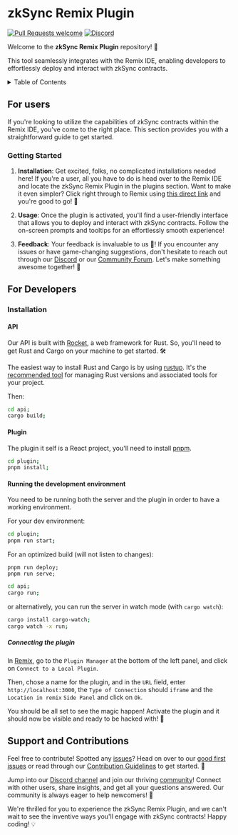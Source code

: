 # zkSync Remix Plugin

[![Pull Requests welcome](https://img.shields.io/badge/PRs-welcome-ff69b4.svg?style=flat-square)](https://github.com/NethermindEth/zksync-remix-plugin/issues)
[![Discord](https://img.shields.io/discord/629004402170134531?label=Discord)](https://discord.com/invite/PaCMRFdvWT)

Welcome to the **zkSync Remix Plugin** repository! 🎉 

This tool seamlessly integrates with the Remix IDE, enabling developers to effortlessly deploy and interact with zkSync contracts.
<details> 
<summary>Table of Contents</summary>

- [zkSync Remix Plugin](#zksync-remix-plugin)
  - [For users](#for-users)
    - [Getting Started](#getting-started)
  - [For Developers](#for-developers)
    - [Installation](#installation)
      - [API](#api)
      - [Plugin](#plugin)
      - [Running the development environment](#running-the-development-environment)
        - [Connecting the plugin](#connecting-the-plugin)
  - [Support and Contributions](#support-and-contributions)

</details>

## For users

If you're looking to utilize the capabilities of zkSync contracts within the Remix IDE, you've come to the right place. This section provides you with a straightforward guide to get started.

### Getting Started

<!-- TODO: temporary link -->
1. **Installation**: Get excited, folks, no complicated installations needed here! If you're a user, all you have to do is head over to the Remix IDE and locate the zkSync Remix Plugin in the plugins section. Want to make it even simpler? Click right through to Remix using [this direct link](https://remix.ethereum.org/#activate=zkSync) and you're good to go! 🎉

2. **Usage**: Once the plugin is activated, you'll find a user-friendly interface that allows you to deploy and interact with zkSync contracts. Follow the on-screen prompts and tooltips for an effortlessly smooth experience!

3. **Feedback**: Your feedback is invaluable to us 🌟! If you encounter any issues or have game-changing suggestions, don't hesitate to reach out through our [Discord](https://discord.com/invite/PaCMRFdvWT) or our [Community Forum](https://community.nethermind.io/). Let's make something awesome together! 🤝

## For Developers

### Installation

#### API

Our API is built with [Rocket](https://rocket.rs/), a web framework for Rust. So, you'll need to get Rust and Cargo on your machine to get started. 🛠️

The easiest way to install Rust and Cargo is by using [rustup](https://rustup.rs/). It's the [recommended tool](https://www.rust-lang.org/tools/install) for managing Rust versions and associated tools for your project.

Then:

```bash
cd api;
cargo build;
```

#### Plugin

The plugin it self is a React project, you'll need to install [pnpm](https://pnpm.io/installation#using-npm).

```bash
cd plugin;
pnpm install;
```

#### Running the development environment

You need to be running both the server and the plugin in order to have a working environment.

For your dev environment:
```bash
cd plugin;
pnpm run start;
```

For an optimized build (will not listen to changes):
```
pnpm run deploy;
pnpm run serve;
```

```bash
cd api;
cargo run;
```

or alternatively, you can run the server in watch mode (with `cargo watch`):

```bash
cargo install cargo-watch;
cargo watch -x run;
```

##### Connecting the plugin

In [Remix](http://remix-alpha.ethereum.org/), go to the `Plugin Manager` at the bottom of the left panel, and click on `Connect to a Local Plugin`.

Then, chose a name for the plugin, and in the `URL` field, enter `http://localhost:3000`, the `Type of Connection` should `iframe` and the `Location in remix` `Side Panel` and click on `Ok`.

You should be all set to see the magic happen! Activate the plugin and it should now be visible and ready to be hacked with! 🚀

## Support and Contributions

Feel free to contribute! Spotted any [issues](https://github.com/NethermindEth/zksync-remix-plugin/issues)? Head on over to our [good first issues](https://github.com/NethermindEth/zksync-remix-plugin/issues?q=is%3Aissue+is%3Aopen+label%3A%22good+first+issue%22) or read through our [Contribution Guidelines](/docs/CONTRIBUTING.md) to get started. 📝

Jump into our [Discord channel](https://discord.com/invite/PaCMRFdvWT) and join our thriving [community](https://community.nethermind.io/)! Connect with other users, share insights, and get all your questions answered. Our community is always eager to help newcomers! 🤝

We're thrilled for you to experience the zkSync Remix Plugin, and we can't wait to see the inventive ways you'll engage with zkSync contracts! Happy coding! 💡
